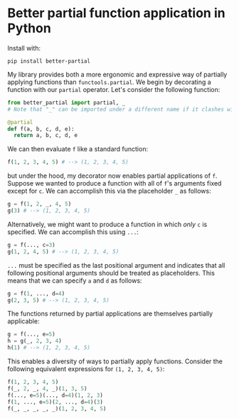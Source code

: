 # Better partial function application in Python

Install with:

```
pip install better-partial
```

My library provides both a more ergonomic and expressive way of partially applying functions than `functools.partial`.  We begin by decorating a function with our `partial` operator. Let's consider the following function:

```python
from better_partial import partial, _
# Note that "_" can be imported under a different name if it clashes with your conventions

@partial
def f(a, b, c, d, e):
  return a, b, c, d, e
```

We can then evaluate `f` like a standard function:
```python
f(1, 2, 3, 4, 5) # --> (1, 2, 3, 4, 5)
```
but under the hood, my decorator now enables partial applications of `f`. Suppose we wanted to produce a function with all of `f`'s arguments fixed except for `c`. We can accomplish this via the placeholder `_` as follows:
```python
g = f(1, 2, _, 4, 5)
g(3) # --> (1, 2, 3, 4, 5)
```

Alternatively, we might want to produce a function in which *only* `c` is specified. We can accomplish this using `...`:
```python
g = f(..., c=3)
g(1, 2, 4, 5) # --> (1, 2, 3, 4, 5)
```

`...` must be specified as the last positional argument and indicates that all following positional arguments should be treated as placeholders. This means that we can specify `a` and `d` as follows:
```python
g = f(1, ..., d=4)
g(2, 3, 5) # --> (1, 2, 3, 4, 5)
```

The functions returned by partial applications are themselves partially applicable:
```python
g = f(..., e=5)
h = g(_, 2, 3, 4)
h(1) # --> (1, 2, 3, 4, 5)
```

This enables a diversity of ways to partially apply functions. Consider the following equivalent expressions for `(1, 2, 3, 4, 5)`:
```python
f(1, 2, 3, 4, 5)
f(_, 2, _, 4, _)(1, 3, 5)
f(..., e=5)(..., d=4)(1, 2, 3)
f(1, ..., e=5)(2, ..., d=4)(3)
f(_, _, _, _, _)(1, 2, 3, 4, 5)
```

